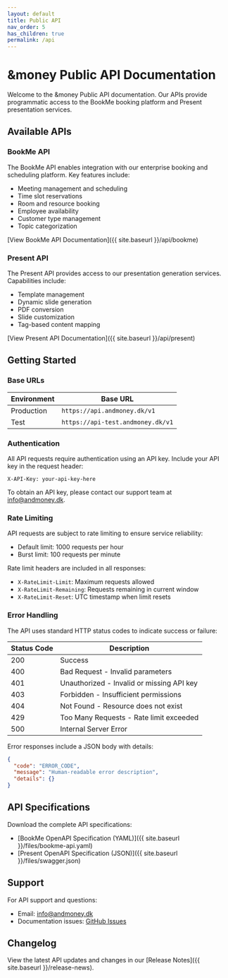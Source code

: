 ```yaml
---
layout: default
title: Public API
nav_order: 5
has_children: true
permalink: /api
---
```


# &money Public API Documentation

Welcome to the &money Public API documentation. Our APIs provide programmatic access to the BookMe booking platform and Present presentation services.

## Available APIs

### BookMe API
The BookMe API enables integration with our enterprise booking and scheduling platform. Key features include:
- Meeting management and scheduling
- Time slot reservations
- Room and resource booking
- Employee availability
- Customer type management
- Topic categorization

[View BookMe API Documentation]({{ site.baseurl }}/api/bookme)

### Present API  
The Present API provides access to our presentation generation services. Capabilities include:
- Template management
- Dynamic slide generation
- PDF conversion
- Slide customization
- Tag-based content mapping

[View Present API Documentation]({{ site.baseurl }}/api/present)

## Getting Started

### Base URLs

| Environment | Base URL |
|------------|----------|
| Production | `https://api.andmoney.dk/v1` |
| Test | `https://api-test.andmoney.dk/v1` |

### Authentication

All API requests require authentication using an API key. Include your API key in the request header:

```
X-API-Key: your-api-key-here
```

To obtain an API key, please contact our support team at [info@andmoney.dk](mailto:info@andmoney.dk).

### Rate Limiting

API requests are subject to rate limiting to ensure service reliability:
- Default limit: 1000 requests per hour
- Burst limit: 100 requests per minute

Rate limit headers are included in all responses:
- `X-RateLimit-Limit`: Maximum requests allowed
- `X-RateLimit-Remaining`: Requests remaining in current window
- `X-RateLimit-Reset`: UTC timestamp when limit resets

### Error Handling

The API uses standard HTTP status codes to indicate success or failure:

| Status Code | Description |
|------------|-------------|
| 200 | Success |
| 400 | Bad Request - Invalid parameters |
| 401 | Unauthorized - Invalid or missing API key |
| 403 | Forbidden - Insufficient permissions |
| 404 | Not Found - Resource does not exist |
| 429 | Too Many Requests - Rate limit exceeded |
| 500 | Internal Server Error |

Error responses include a JSON body with details:

```json
{
  "code": "ERROR_CODE",
  "message": "Human-readable error description",
  "details": {}
}
```

## API Specifications

Download the complete API specifications:
- [BookMe OpenAPI Specification (YAML)]({{ site.baseurl }}/files/bookme-api.yaml)
- [Present OpenAPI Specification (JSON)]({{ site.baseurl }}/files/swagger.json)

## Support

For API support and questions:
- Email: [info@andmoney.dk](mailto:info@andmoney.dk)
- Documentation issues: [GitHub Issues](https://github.com/andmoneyaps/docs/issues)

## Changelog

View the latest API updates and changes in our [Release Notes]({{ site.baseurl }}/release-news).